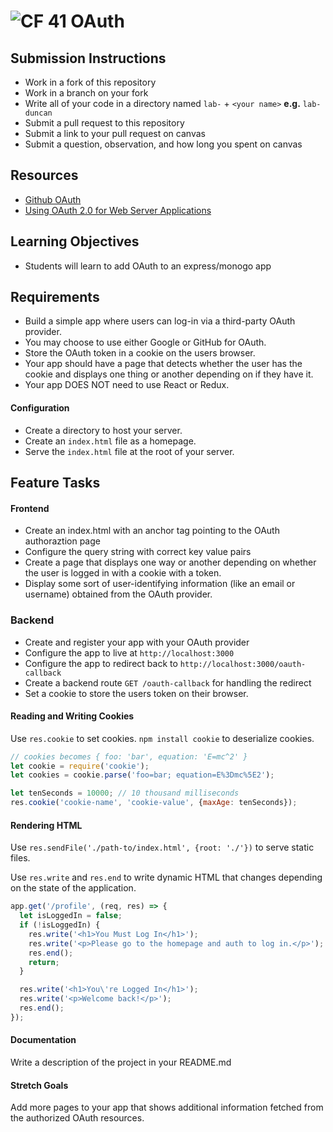 # ![CF](http://i.imgur.com/7v5ASc8.png) 41 OAuth

## Submission Instructions
* Work in a fork of this repository
* Work in a branch on your fork
* Write all of your code in a directory named `lab-` + `<your name>` **e.g.** `lab-duncan`
* Submit a pull request to this repository
* Submit a link to your pull request on canvas
* Submit a question, observation, and how long you spent on canvas  

## Resources
* [Github OAuth](https://developer.github.com/apps/building-oauth-apps/authorizing-oauth-apps/)
* [Using OAuth 2.0 for Web Server Applications](https://developers.google.com/identity/protocols/OAuth2WebServer)
  
## Learning Objectives  
* Students will learn to add OAuth to an express/monogo app

## Requirements  
* Build a simple app where users can log-in via a third-party OAuth provider.
* You may choose to use either Google or GitHub for OAuth.
* Store the OAuth token in a cookie on the users browser.
* Your app should have a page that detects whether the user has the cookie
  and displays one thing or another depending on if they have it.
* Your app DOES NOT need to use React or Redux.

#### Configuration  
* Create a directory to host your server.
* Create an `index.html` file as a homepage.
* Serve the `index.html` file at the root of your server.

## Feature Tasks
#### Frontend 
* Create an index.html with an anchor tag pointing to the OAuth authoraztion page 
* Configure the query string with correct key value pairs
* Create a page that displays one way or another depending on whether the user
  is logged in with a cookie with a token.
* Display some sort of user-identifying information (like an email or username)
  obtained from the OAuth provider.

### Backend
* Create and register your app with your OAuth provider
* Configure the app to live at `http://localhost:3000`
* Configure the app to redirect back to `http://localhost:3000/oauth-callback`
* Create a backend route `GET /oauth-callback` for handling the redirect
* Set a cookie to store the users token on their browser.

#### Reading and Writing Cookies
Use `res.cookie` to set cookies. `npm install cookie` to deserialize cookies.

```js
// cookies becomes { foo: 'bar', equation: 'E=mc^2' }
let cookie = require('cookie');
let cookies = cookie.parse('foo=bar; equation=E%3Dmc%5E2');
```

```js
let tenSeconds = 10000; // 10 thousand milliseconds
res.cookie('cookie-name', 'cookie-value', {maxAge: tenSeconds});
```

#### Rendering HTML
Use `res.sendFile('./path-to/index.html', {root: './'})` to serve static files.

Use `res.write` and `res.end` to write dynamic HTML that changes depending on
the state of the application.

```js
app.get('/profile', (req, res) => {
  let isLoggedIn = false;
  if (!isLoggedIn) {
    res.write('<h1>You Must Log In</h1>');
    res.write('<p>Please go to the homepage and auth to log in.</p>');
    res.end();
    return;
  }

  res.write('<h1>You\'re Logged In</h1>');
  res.write('<p>Welcome back!</p>');
  res.end();
});
```

####  Documentation  
Write a description of the project in your README.md

#### Stretch Goals
Add more pages to your app that shows additional information fetched from the
authorized OAuth resources.
